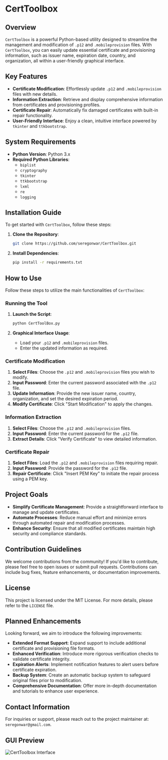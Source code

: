# CertToolbox

## Overview

`CertToolbox` is a powerful Python-based utility designed to streamline the management and modification of `.p12` and `.mobileprovision` files. With `CertToolbox`, you can easily update essential certificate and provisioning information, such as issuer name, expiration date, country, and organization, all within a user-friendly graphical interface.

## Key Features

- **Certificate Modification**: Effortlessly update `.p12` and `.mobileprovision` files with new details.
- **Information Extraction**: Retrieve and display comprehensive information from certificates and provisioning profiles.
- **Certificate Repair**: Automatically fix damaged certificates with built-in repair functionality.
- **User-Friendly Interface**: Enjoy a clean, intuitive interface powered by `tkinter` and `ttkbootstrap`.

## System Requirements

- **Python Version**: Python 3.x
- **Required Python Libraries**:
  - `biplist`
  - `cryptography`
  - `tkinter`
  - `ttkbootstrap`
  - `lxml`
  - `re`
  - `logging`

## Installation Guide

To get started with `CertToolbox`, follow these steps:

1. **Clone the Repository**:
    ```sh
    git clone https://github.com/seregonwar/CertToolbox.git
    ```

2. **Install Dependencies**:
    ```sh
    pip install -r requirements.txt
    ```

## How to Use

Follow these steps to utilize the main functionalities of `CertToolbox`:

### Running the Tool

1. **Launch the Script**:
    ```sh
    python CertToolBox.py
    ```

2. **Graphical Interface Usage**:
   - Load your `.p12` and `.mobileprovision` files.
   - Enter the updated information as required.

### Certificate Modification

1. **Select Files**: Choose the `.p12` and `.mobileprovision` files you wish to modify.
2. **Input Password**: Enter the current password associated with the `.p12` file.
3. **Update Information**: Provide the new issuer name, country, organization, and set the desired expiration period.
4. **Modify Certificate**: Click "Start Modification" to apply the changes.

### Information Extraction

1. **Select Files**: Choose the `.p12` and `.mobileprovision` files.
2. **Input Password**: Enter the current password for the `.p12` file.
3. **Extract Details**: Click "Verify Certificate" to view detailed information.

### Certificate Repair

1. **Select Files**: Load the `.p12` and `.mobileprovision` files requiring repair.
2. **Input Password**: Provide the password for the `.p12` file.
3. **Repair Certificate**: Click "Insert PEM Key" to initiate the repair process using a PEM key.

## Project Goals

- **Simplify Certificate Management**: Provide a straightforward interface to manage and update certificates.
- **Automate Processes**: Reduce manual effort and minimize errors through automated repair and modification processes.
- **Enhance Security**: Ensure that all modified certificates maintain high security and compliance standards.

## Contribution Guidelines

We welcome contributions from the community! If you'd like to contribute, please feel free to open issues or submit pull requests. Contributions can include bug fixes, feature enhancements, or documentation improvements.

## License

This project is licensed under the MIT License. For more details, please refer to the `LICENSE` file.

## Planned Enhancements

Looking forward, we aim to introduce the following improvements:

- **Extended Format Support**: Expand support to include additional certificate and provisioning file formats.
- **Enhanced Verification**: Introduce more rigorous verification checks to validate certificate integrity.
- **Expiration Alerts**: Implement notification features to alert users before certificate expiration.
- **Backup System**: Create an automatic backup system to safeguard original files prior to modification.
- **Comprehensive Documentation**: Offer more in-depth documentation and tutorials to enhance user experience.

## Contact Information

For inquiries or support, please reach out to the project maintainer at: `seregonwar@gmail.com`.

## GUI Preview

![CertToolbox Interface](https://github.com/user-attachments/assets/f01a90ea-9dd5-4a4b-9aaa-c44bdf7e647f)

